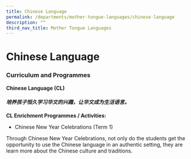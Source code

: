 ```yaml
---
title: Chinese Language
permalink: /departments/mother-tongue-languages/chinese-language
description: ""
third_nav_title: Mother Tongue Languages
---
```

# **Chinese Language**

### Curriculum and Programmes

**Chinese Language (CL)**

#### **_培养孩子恒久学习华文的兴趣，让华文成为生活语言。_**

**CL Enrichment Programmes / Activities:**

*   Chinese New Year Celebrations (Term 1)

Through Chinese New Year Celebrations, not only do the students get the opportunity to use the Chinese language in an authentic setting, they are learn more about the Chinese culture and traditions.